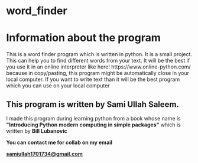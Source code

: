 # word_finder
<h1>Information about the program</h1>
<p>This is a word finder program which is written in python. It is a small project. This can help you to find different words from your text. It will be the best if you use it in an online interpreter like here! https://www.online-python.com/ because in copy/pasting, this program might be automatically close in your local computer. If you want to write text than it will be the best program which you can use on your local computer</p>
<h2>This program is written by Sami Ullah Saleem.</h2>
<p>I made this program during learning python from a book whose name is <b>"Introducing Python modern computing in simple packages"</b> which is written by <b>Bill Lubanovic<b> </p>
<p>You can contact me for collab on my email<p>

samiullah1701734@gmail.com
